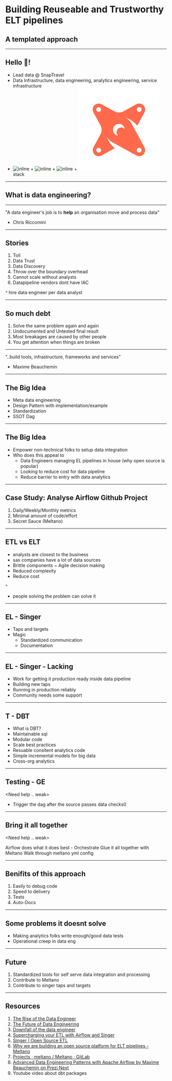 # Building Reuseable and Trustworthy ELT pipelines
## A templated approach


---

## Hello 👋!

- Lead data @ SnapTravel
- Data Infrastructure, data engineering, analytics engineering, service infrastructure
- ![inline](https://nehiljain.com/images/stitch-icon.png) + ![inline](https://nehiljain.com/images/airflow-icon.png) + ![inline](https://surveymonkey-assets.s3.amazonaws.com/survey/280222649/324d7fd3-51ee-4548-91f7-a1dffbd9b555.png) + ![inline](https://raw.githubusercontent.com/PrefectHQ/prefect/master/docs/.vuepress/public/logos/dbt.png) stack

---

## What is data engineering?

---

"A data engineer's job is to **help** an organisation move and process data"

- Chris Riccomini

---

## Stories

1. Toil
2. Data Trust
3. Data Discovery
4. Throw over the boundary overhead
5. Cannot scale without analysts
6. Datapipeline vendors dont have IAC

^
hire data engineer per data analyst


---

## So much debt

1. Solve the same problem again and again
2. Undocumented and Untested final result
3. Most breakages are caused by other people
4. You get attention when things are broken


---

"..build tools, infrastructure, frameworks and services"

- Maxime Beauchemin


---

## The Big Idea

- Meta data engineering
- Design Pattern with implementation/example
- Standardization
- SSOT Dag


---

## The Big Idea


- Empower non-technical folks to setup data integration
- Who does this appeal to
  - Data Engineers managing EL pipelines in house (why open source is popular)
  - Looking to reduce cost for data pipeline
  - Reduce barrier to entry with data analytics

---

## Case Study: Analyse Airflow Github Project

1. Daily/Weekly/Monthly metrics
2. Minimal amount of code/effort
3. Secret Sauce (Meltano)

---

## ETL vs ELT

- analysts are closest to the business
- sas companies have a lot of data sources
- Brittle components ~ Agile decision making
- Reduced complexity
- Reduce cost


^
- people solving the problem can solve it

---

## EL - Singer

- Taps and targets
- Magic
  - Standardized communication
  - Documentation

---

## EL - Singer - Lacking


- Work for getting it production ready inside data pipeline
- Building new taps
- Running in production reliably
- Community needs some support

---

## T - DBT

- What is DBT?
- Maintainable sql
- Modular code
- Scale best practices
- Resuable consitent analytics code
- Simple incremental models for big data
- Cross-org analytics

---

## Testing - GE

<Need help .. weak>

- Trigger the dag after the source passes data checks0

---

## Bring it all together

<Need help .. weak>

Airflow does what it does best - Orchestrate
Glue it all together with Meltano
Walk through meltano yml config

---

## Benifits of this approach

1. Easily to debug code
2. Speed to delivery
3. Tests
4. Auto-Docs

---

## Some problems it doesnt solve

- Making analytics folks write enough/good data tests
- Operational creep in data eng

---


## Future

1. Standardized tools for self serve data integration and processing
2. Contribute to Meltano
3. Contribute to singer taps and targets



---

## Resources

1. [The Rise of the Data Engineer](https://www.freecodecamp.org/news/the-rise-of-the-data-engineer-91be18f1e603/)
2. [The Future of Data Engineering](https://riccomini.name/future-data-engineering)
3. [Downfall of the data engineer](https://medium.com/@maximebeauchemin/the-downfall-of-the-data-engineer-5bfb701e5d6b)
4. [Supercharging your ETL with Airflow and Singer](https://www.stitchdata.com/blog/supercharging-etl-with-airflow-and-singer/)
5. [Singer | Open Source ETL](https://www.singer.io/#what-it-is)
6. [Why we are building an open source platform for ELT pipelines - Meltano](https://meltano.com/blog/2020/05/13/why-we-are-building-an-open-source-platform-for-elt-pipelines/)
7. [Projects · meltano / Meltano · GitLab](https://gitlab.com/meltano/meltano)
8. [Advanced Data Engineering Patterns with Apache Airflow by Maxime Beauchemin on Prezi Next](https://prezi.com/p/adxlaplcwzho/advanced-data-engineering-patterns-with-apache-airflow/)
9. Youtube video about dbt packages



